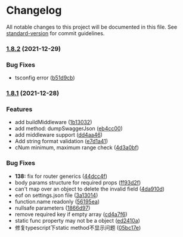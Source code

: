 # Changelog

All notable changes to this project will be documented in this file. See [standard-version](https://github.com/conventional-changelog/standard-version) for commit guidelines.

### [1.8.2](https://github.com/Cody2333/koa-swagger-decorator/compare/v1.8.1...v1.8.2) (2021-12-29)


### Bug Fixes

* tsconfig error ([b51d9cb](https://github.com/Cody2333/koa-swagger-decorator/commit/b51d9cb820805ec8f9167a66d5a30605f4825a5f))

### [1.8.1](https://github.com/Cody2333/koa-swagger-decorator/compare/v1.6.4...v1.8.1) (2021-12-28)


### Features

* add buildMiddleware ([1b13032](https://github.com/Cody2333/koa-swagger-decorator/commit/1b130323271650ee5dfeee1b4df850e76c40bee9))
* add method: dumpSwaggerJson ([eb4cc00](https://github.com/Cody2333/koa-swagger-decorator/commit/eb4cc00e18a08a3181dcc9d7b38d910bb41d7b25))
* add middleware support ([dd4aa46](https://github.com/Cody2333/koa-swagger-decorator/commit/dd4aa46cc7cb7441b9483ef001778b479eb023e5))
* Add string format validation ([e7d1a41](https://github.com/Cody2333/koa-swagger-decorator/commit/e7d1a41d67b180503ed601deac7a898e3ca03c2c))
* cNum minimum, maximum range check ([4d3a0bf](https://github.com/Cody2333/koa-swagger-decorator/commit/4d3a0bf003be3f059b1ff25272d6eae54d9a9b74))


### Bug Fixes

* **138:** fix for router generics ([44dcc4f](https://github.com/Cody2333/koa-swagger-decorator/commit/44dcc4fbdc5022bdc682bc9c648a163cc42adaf4))
* body params structure for required props ([ff93d2f](https://github.com/Cody2333/koa-swagger-decorator/commit/ff93d2ffc3e2bcba930bb8178fb83697f9a22807))
* can't map over an object to delete the invalid field ([4da910d](https://github.com/Cody2333/koa-swagger-decorator/commit/4da910de1752999cce5bda29a2b641df72c9152c))
* eof on settings.json file ([3a13014](https://github.com/Cody2333/koa-swagger-decorator/commit/3a130142acb2d8d0133792eec17480b7caf2db21))
* function.name readonly ([56195ea](https://github.com/Cody2333/koa-swagger-decorator/commit/56195ea76f4e74a1b2bf19ecdf2b672cbd4d8526))
* nullsafe parameters ([1866d97](https://github.com/Cody2333/koa-swagger-decorator/commit/1866d97ac46ea4a10b6a7ec04fe9d915bdf0f450))
* remove required key if empty array ([cd4a7f6](https://github.com/Cody2333/koa-swagger-decorator/commit/cd4a7f6bd57068e81136492cf7cf0eda1bf82efd))
* static func property may not be a object ([ed2410a](https://github.com/Cody2333/koa-swagger-decorator/commit/ed2410a9643f254b16c07813c3655b7cd5cf950e))
* 修复typescript下static method不显示问题 ([05bc17e](https://github.com/Cody2333/koa-swagger-decorator/commit/05bc17e9191e33b5c750ebe6aefe1c8df4c4400e))
